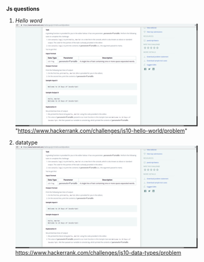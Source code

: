 **Js questions**
1. *Hello word*
![*hello word*](assets/HelloWord.png)
"https://www.hackerrank.com/challenges/js10-hello-world/problem"

2. datatype
![**dataType**](assets/dataType.png)
https://www.hackerrank.com/challenges/js10-data-types/problem